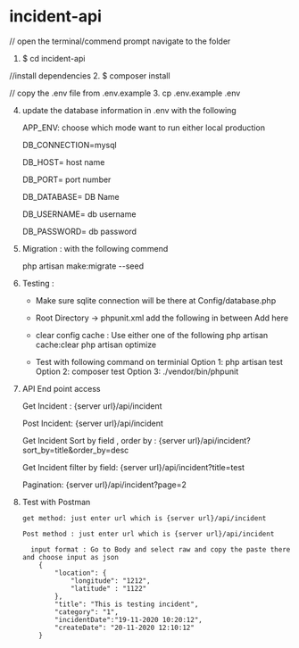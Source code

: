 # incident-api
// open the terminal/commend prompt navigate to the folder 
1. $ cd incident-api

//install dependencies
2. $ composer install

// copy the .env file from .env.example
3. cp .env.example .env

4. update the database information in .env  with the following

    APP_ENV: choose which mode want to run either local production
    
    DB_CONNECTION=mysql
    
	DB_HOST= host name
    
	DB_PORT= port number
    
	DB_DATABASE= DB Name
    
	DB_USERNAME= db username 
    
	DB_PASSWORD= db password
    

5. Migration :  with the following commend

    php artisan make:migrate --seed

6. Testing : 
    
    * Make sure sqlite connection will be there at Config/database.php

    * Root Directory -> phpunit.xml add the following in between <php>  Add here </php>

        <server name="DB_CONNECTION" value="sqlite"/>
        <server name="DB_DATABASE" value=":memory:"/> 

    * clear config cache : Use either one of the following
         php artisan cache:clear
         php artisan optimize  

    * Test with following command on terminial 
        Option 1: php artisan test 
        Option 2: composer test
        Option 3: ./vendor/bin/phpunit

7.  API End point access 

    Get Incident : {server url}/api/incident
    
    Post Incident: {server url}/api/incident
    

    Get Incident Sort by field , order by  : {server url}/api/incident?sort_by=title&order_by=desc
    
    Get Incident filter by field: {server url}/api/incident?title=test
    
    Pagination: {server url}/api/incident?page=2


8.  Test with Postman 

        get method: just enter url which is {server url}/api/incident

        Post method : just enter url which is {server url}/api/incident

          input format : Go to Body and select raw and copy the paste there and choose input as json
            {
                "location": {
                    "longitude": "1212",
                    "latitude" : "1122"
                },
                "title": "This is testing incident",
                "category": "1",
                "incidentDate":"19-11-2020 10:20:12",
                "createDate": "20-11-2020 12:10:12"
            }

     



